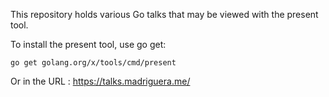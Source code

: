 This repository holds various Go talks that may be viewed with the present tool.

To install the present tool, use go get:

	go get golang.org/x/tools/cmd/present

Or in the URL : https://talks.madriguera.me/
